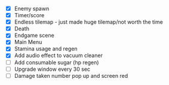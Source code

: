 - [x] Enemy spawn
- [x] Timer/score
- [x] Endless tilemap - just made huge tilemap/not worth the time
- [X] Death
- [x] Endgame scene
- [x] Main Menu
- [x] Stamina usage and regen
- [x] Add audio effect to vacuum cleaner
- [ ] Add consumable sugar (hp regen)
- [ ] Upgrade window every 30 sec
- [ ] Damage taken number pop up and screen red
